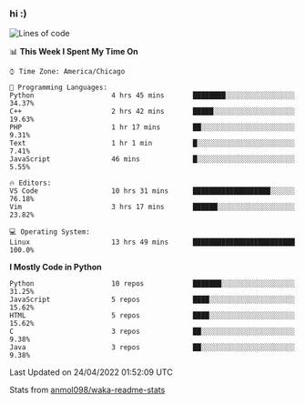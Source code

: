 ### hi :)

<!--START_SECTION:waka-->
![Lines of code](https://img.shields.io/badge/From%20Hello%20World%20I%27ve%20Written-510%20Thousand%20lines%20of%20code-blue)

📊 **This Week I Spent My Time On** 

```text
⌚︎ Time Zone: America/Chicago

💬 Programming Languages: 
Python                   4 hrs 45 mins       ████████░░░░░░░░░░░░░░░░░   34.37% 
C++                      2 hrs 42 mins       █████░░░░░░░░░░░░░░░░░░░░   19.63% 
PHP                      1 hr 17 mins        ██░░░░░░░░░░░░░░░░░░░░░░░   9.31% 
Text                     1 hr 1 min          █░░░░░░░░░░░░░░░░░░░░░░░░   7.41% 
JavaScript               46 mins             █░░░░░░░░░░░░░░░░░░░░░░░░   5.55%

🔥 Editors: 
VS Code                  10 hrs 31 mins      ███████████████████░░░░░░   76.18% 
Vim                      3 hrs 17 mins       ██████░░░░░░░░░░░░░░░░░░░   23.82%

💻 Operating System: 
Linux                    13 hrs 49 mins      █████████████████████████   100.0%

```

**I Mostly Code in Python** 

```text
Python                   10 repos            ███████░░░░░░░░░░░░░░░░░░   31.25% 
JavaScript               5 repos             ████░░░░░░░░░░░░░░░░░░░░░   15.62% 
HTML                     5 repos             ████░░░░░░░░░░░░░░░░░░░░░   15.62% 
C                        3 repos             ██░░░░░░░░░░░░░░░░░░░░░░░   9.38% 
Java                     3 repos             ██░░░░░░░░░░░░░░░░░░░░░░░   9.38%

```



 Last Updated on 24/04/2022 01:52:09 UTC
<!--END_SECTION:waka-->

Stats from [anmol098/waka-readme-stats](https://github.com/anmol098/waka-readme-stats)
